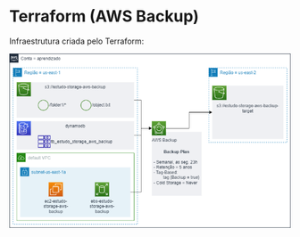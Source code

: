 # Terraform (AWS Backup)

Infraestrutura criada pelo Terraform:

![](../imagens/awsBackup-terraform.png)